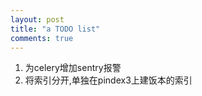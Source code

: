 ```yaml
---
layout: post
title: "a TODO list"
comments: true
---
```

1. 为celery增加sentry报警
2. 将索引分开,单独在pindex3上建饭本的索引